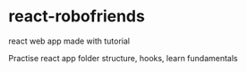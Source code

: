 # react-robofriends
react web app made with tutorial

Practise react app folder structure, hooks, learn fundamentals

